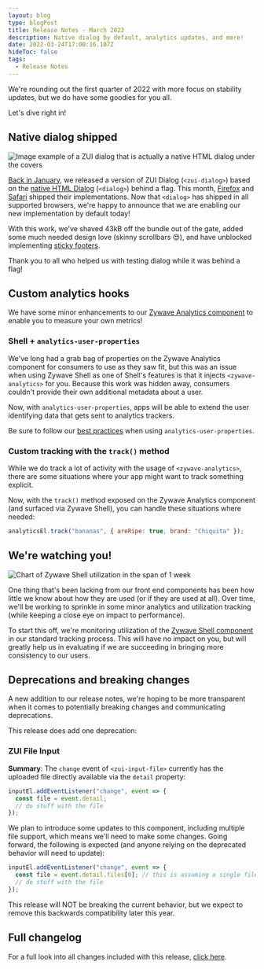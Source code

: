 ```yaml
---
layout: blog
type: blogPost
title: Release Notes - March 2022
description: Native dialog by default, analytics updates, and more!
date: 2022-03-24T17:00:16.107Z
hideToc: false
tags:
  - Release Notes
---
```

We're rounding out the first quarter of 2022 with more focus on stability updates, but we do have some goodies for you all.

Let's dive right in!

<docs-spacer></docs-spacer>

## Native dialog shipped

![Image example of a ZUI dialog that is actually a native HTML dialog under the covers](/images/zui-dialog-native.png)

[Back in January](/blog/posts/2022-01-20-release-notes-january-2022/#zui-dialog-goes-native), we released a version of ZUI Dialog (`<zui-dialog>`) based on the [native HTML Dialog](https://developer.mozilla.org/en-US/docs/Web/HTML/Element/dialog) (`<dialog>`) behind a flag. This month, [Firefox](https://developer.mozilla.org/en-US/docs/Mozilla/Firefox/Releases/98#html) and [Safari](https://webkit.org/blog/12445/new-webkit-features-in-safari-15-4/#html) shipped their implementations. Now that `<dialog>` has shipped in all supported browsers, we're happy to announce that we are enabling our new implementation by default today!

With this work, we've shaved 43kB off the bundle out of the gate, added some much needed design love (skinny scrollbars 😍), and have unblocked implementing [sticky footers](https://gitlab.com/zywave/devkit/web-sdk/zui/-/issues/399).

Thank you to all who helped us with testing dialog while it was behind a flag!

<docs-spacer></docs-spacer>

## Custom analytics hooks

We have some minor enhancements to our [Zywave Analytics component](/application-framework/components/analytics/?tab=usage) to enable you to measure your own metrics!

<docs-spacer size="small"></docs-spacer>

### Shell + `analytics-user-properties`

We've long had a grab bag of properties on the Zywave Analytics component for consumers to use as they saw fit, but this was an issue when using Zywave Shell as one of Shell's features is that it injects `<zywave-analytics>` for you. Because this work was hidden away, consumers couldn't provide their own additional metadata about a user.

Now, with `analytics-user-properties`, apps will be able to extend the user identifying data that gets sent to analytics trackers. 

<docs-note>
Be sure to follow our <a href="/application-framework/components/analytics/?tab=usage#user-properties">best practices</a> when using <code>analytics-user-properties</code>.
</docs-note>

<docs-spacer size="small"></docs-spacer>

### Custom tracking with the `track()` method

While we do track a lot of activity with the usage of `<zywave-analytics>`, there are some situations where your app might want to track something explicit. 

Now, with the `track()` method exposed on the Zywave Analytics component (and surfaced via Zywave Shell), you can handle these situations where needed:

```javascript
analyticsEl.track("bananas", { areRipe: true, brand: "Chiquita" });
```

<docs-spacer></docs-spacer>

## We're watching you!

![Chart of Zywave Shell utilization in the span of 1 week](/images/zywave-shell-utilization.png)

One thing that's been lacking from our front end components has been how little we know about how they are used (or if they are used at all). Over time, we'll be working to sprinkle in some minor analytics and utilization tracking (while keeping a close eye on impact to performance). 

To start this off, we're monitoring utilization of the [Zywave Shell component](/application-framework/components/shell/?tab=usage) in our standard tracking process. This will have no impact on you, but will greatly help us in evaluating if we are succeeding in bringing more consistency to our users.

<docs-spacer></docs-spacer>

## Deprecations and breaking changes

A new addition to our release notes, we're hoping to be more transparent when it comes to potentially breaking changes and communicating deprecations.

This release does add one deprecation:

<docs-spacer size="small"></docs-spacer>

### ZUI File Input

**Summary**: The `change` event of `<zui-input-file>` currently has the uploaded file directly available via the `detail` property:

```javascript
inputEl.addEventListener("change", event => {
  const file = event.detail;
  // do stuff with the file
});
```

<docs-spacer size="small"></docs-spacer>

We plan to introduce some updates to this component, including multiple file support, which means we'll need to make some changes. Going forward, the following is expected (and anyone relying on the deprecated behavior will need to update):

```javascript
inputEl.addEventListener("change", event => {
  const file = event.detail.files[0]; // this is assuming a single file input!
  // do stuff with the file
});
```

<docs-spacer size="small"></docs-spacer>

This release will NOT be breaking the current behavior, but we expect to remove this backwards compatibility later this year.

<docs-spacer size="small"></docs-spacer>

## Full changelog

For a full look into all changes included with this release, [click here](https://gitlab.com/groups/zywave/devkit/-/milestones/21).
